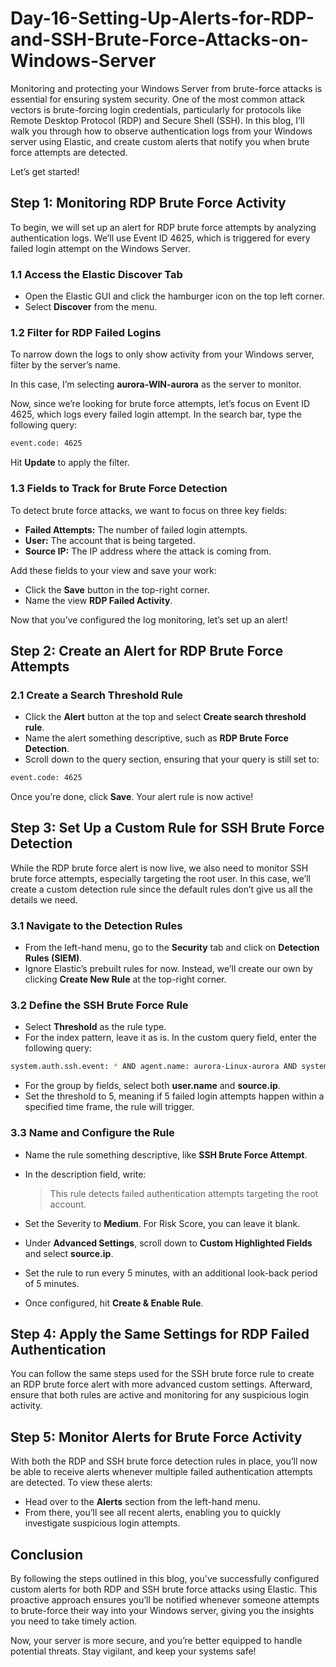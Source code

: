 # Day-16-Setting-Up-Alerts-for-RDP-and-SSH-Brute-Force-Attacks-on-Windows-Server

Monitoring and protecting your Windows Server from brute-force attacks is essential for ensuring system security. One of the most common attack vectors is brute-forcing login credentials, particularly for protocols like Remote Desktop Protocol (RDP) and Secure Shell (SSH). In this blog, I’ll walk you through how to observe authentication logs from your Windows server using Elastic, and create custom alerts that notify you when brute force attempts are detected.

Let’s get started!

## Step 1: Monitoring RDP Brute Force Activity
To begin, we will set up an alert for RDP brute force attempts by analyzing authentication logs. We’ll use Event ID 4625, which is triggered for every failed login attempt on the Windows Server.

### 1.1 Access the Elastic Discover Tab
- Open the Elastic GUI and click the hamburger icon on the top left corner.
- Select **Discover** from the menu.

### 1.2 Filter for RDP Failed Logins
To narrow down the logs to only show activity from your Windows server, filter by the server’s name. 

In this case, I’m selecting **aurora-WIN-aurora** as the server to monitor.

Now, since we’re looking for brute force attempts, let’s focus on Event ID 4625, which logs every failed login attempt. In the search bar, type the following query:

```bash
event.code: 4625
```
Hit **Update** to apply the filter.

### 1.3 Fields to Track for Brute Force Detection
To detect brute force attacks, we want to focus on three key fields:
- **Failed Attempts:** The number of failed login attempts.
- **User:** The account that is being targeted.
- **Source IP:** The IP address where the attack is coming from.

Add these fields to your view and save your work:
- Click the **Save** button in the top-right corner.
- Name the view **RDP Failed Activity**.

Now that you’ve configured the log monitoring, let’s set up an alert!

## Step 2: Create an Alert for RDP Brute Force Attempts
### 2.1 Create a Search Threshold Rule
- Click the **Alert** button at the top and select **Create search threshold rule**.
- Name the alert something descriptive, such as **RDP Brute Force Detection**.
- Scroll down to the query section, ensuring that your query is still set to:

```bash
event.code: 4625
```
Once you’re done, click **Save**. Your alert rule is now active!

## Step 3: Set Up a Custom Rule for SSH Brute Force Detection
While the RDP brute force alert is now live, we also need to monitor SSH brute force attempts, especially targeting the root user. In this case, we’ll create a custom detection rule since the default rules don’t give us all the details we need.

### 3.1 Navigate to the Detection Rules
- From the left-hand menu, go to the **Security** tab and click on **Detection Rules (SIEM)**.
- Ignore Elastic’s prebuilt rules for now. Instead, we’ll create our own by clicking **Create New Rule** at the top-right corner.

### 3.2 Define the SSH Brute Force Rule
- Select **Threshold** as the rule type.
- For the index pattern, leave it as is. In the custom query field, enter the following query:

```bash
system.auth.ssh.event: * AND agent.name: aurora-Linux-aurora AND system.auth.ssh.event: Failed AND user.name: root
```
- For the group by fields, select both **user.name** and **source.ip**.
- Set the threshold to 5, meaning if 5 failed login attempts happen within a specified time frame, the rule will trigger.

### 3.3 Name and Configure the Rule
- Name the rule something descriptive, like **SSH Brute Force Attempt**.
- In the description field, write:

  > This rule detects failed authentication attempts targeting the root account.
  
- Set the Severity to **Medium**. For Risk Score, you can leave it blank.
- Under **Advanced Settings**, scroll down to **Custom Highlighted Fields** and select **source.ip**.
- Set the rule to run every 5 minutes, with an additional look-back period of 5 minutes.
- Once configured, hit **Create & Enable Rule**.

## Step 4: Apply the Same Settings for RDP Failed Authentication
You can follow the same steps used for the SSH brute force rule to create an RDP brute force alert with more advanced custom settings. Afterward, ensure that both rules are active and monitoring for any suspicious login activity.

## Step 5: Monitor Alerts for Brute Force Activity
With both the RDP and SSH brute force detection rules in place, you’ll now be able to receive alerts whenever multiple failed authentication attempts are detected. To view these alerts:
- Head over to the **Alerts** section from the left-hand menu.
- From there, you’ll see all recent alerts, enabling you to quickly investigate suspicious login attempts.

## Conclusion
By following the steps outlined in this blog, you’ve successfully configured custom alerts for both RDP and SSH brute force attacks using Elastic. This proactive approach ensures you’ll be notified whenever someone attempts to brute-force their way into your Windows server, giving you the insights you need to take timely action.

Now, your server is more secure, and you’re better equipped to handle potential threats. Stay vigilant, and keep your systems safe!



